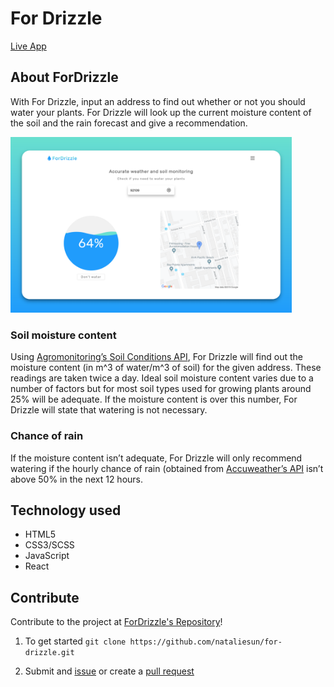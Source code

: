 # For Drizzle

[Live App](https://nataliesun.github.io/for-drizzle/)

## About ForDrizzle
With For Drizzle, input an address to find out whether or not you should water your plants. For Drizzle will look up the current moisture content of the soil and the rain forecast and give a recommendation.

<img src="src/assets/for-drizzle.png" width="450px">

### Soil moisture content
Using [Agromonitoring’s Soil Conditions API](https://agromonitoring.com/api/current-soil), For Drizzle will find out the moisture content (in m^3 of water/m^3 of soil) for the given address. These readings are taken twice a day. Ideal soil moisture content varies due to a number of factors but for most soil types used for growing plants around 25% will be adequate. If the moisture content is over this number, For Drizzle will state that watering is not necessary.

### Chance of rain
If the moisture content isn’t adequate, For Drizzle will only recommend watering if the hourly chance of rain (obtained from [Accuweather’s API](https://developer.accuweather.com/accuweather-forecast-api/apis/get/forecasts/v1/hourly/12hour/%7BlocationKey%7D) isn’t above 50% in the next 12 hours.

## Technology used

* HTML5
* CSS3/SCSS
* JavaScript
* React

## Contribute

Contribute to the project at 
[ForDrizzle's Repository](https://github.com/nataliesun/for-drizzle)!

1. To get started `git clone https://github.com/nataliesun/for-drizzle.git`

2. Submit and [issue](https://github.com/nataliesun/for-drizzle/issues) or create a [pull request](https://github.com/nataliesun/for-drizzle/pulls)